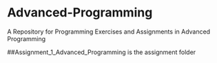 # Advanced-Programming
A Repository for Programming Exercises and Assignments in Advanced Programming 

##Assignment_1_Advanced_Programming is the assignment folder

